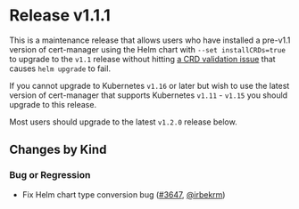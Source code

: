 # Release v1.1.1
This is a maintenance release that allows users who have installed a pre-v1.1 version of cert-manager using the Helm chart with `--set installCRDs=true` to upgrade to the `v1.1` release without hitting [a CRD validation issue](https://github.com/helm/helm/issues/5806) that causes `helm upgrade` to fail.

If you cannot upgrade to Kubernetes `v1.16` or later but wish to use the latest version of cert-manager that supports Kubernetes `v1.11` - `v1.15` you should upgrade to this release.

Most users should upgrade to the latest `v1.2.0` release below.

## Changes by Kind

### Bug or Regression

- Fix Helm chart type conversion bug ([#3647](https://github.com/jetstack/cert-manager/pull/3647), [@irbekrm](https://github.com/irbekrm))